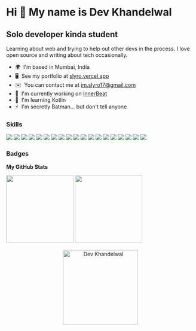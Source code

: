 # Hi 👋 My name is Dev Khandelwal

## Solo developer kinda student

Learning about web and trying to help out other devs in the process. I love open source and writing about tech occasionally.

- 🌍  I'm based in Mumbai, India
- 🖥️  See my portfolio at [slyro.vercel.app](http://slyro.vercel.app)
- ✉️  You can contact me at [im.slyro17@gmail.com](mailto:im.slyro17@gmail.com)
- 🚀  I'm currently working on [InnerBeat](http://innerbeat.vercel.app)
- 🧠  I'm learning Kotlin
- ⚡  I'm secretly Batman... but don't tell anyone

### Skills

<p>
   <img src="https://img.icons8.com/?size=48&id=108784&format=png" />
   <img src="https://img.icons8.com/?size=48&id=uJM6fQYqDaZK&format=png" />
   <img src="https://img.icons8.com/?size=48&id=13441&format=png" />
   <img src="https://img.icons8.com/?size=48&id=ZoxjA0jZDdFZ&format=png" />
   <img src="https://img.icons8.com/?size=48&id=20906&format=png" />
   <img src="https://img.icons8.com/?size=48&id=20909&format=png" />
   <img src="https://img.icons8.com/?size=48&id=21278&format=png" />
   <img src="https://img.icons8.com/?size=48&id=CIAZz2CYc6Kc&format=png" />
   <img src="https://img.icons8.com/?size=40&id=bzf0DqjXFHIW&format=png" />
   <img src="https://img.icons8.com/?size=48&id=yUdJlcKanVbh&format=png" />
   <img src="https://cdn4.iconfinder.com/data/icons/logos-and-brands/512/288_Sass_logo-48.png" />
   <img src="https://cdn.iconscout.com/icon/free/png-512/free-nodejs-1-226034.png?f=webp&w=40" />
   <img src="https://cdn.iconscout.com/icon/premium/png-512-thumb/svelte-9305893-7694092.png?f=webp&w=48" />
   <img src="https://cdn.iconscout.com/icon/free/png-512/free-firebase-3521427-2944871.png?f=webp&w=48" />
   <img src="https://cdn.iconscout.com/icon/free/png-512/free-visual-studio-code-3251603-2724650.png?f=webp&w=48" />
   <img src="https://cdn.iconscout.com/icon/free/png-512/free-android-studio-3251591-2724643.png?f=webp&w=48" />
   <img src="https://cdn.iconscout.com/icon/free/png-512/free-raspberrypi-3521665-2945109.png?f=webp&w=48" />
   <img src="https://cdn.iconscout.com/icon/free/png-512/free-blender-3521310-2944729.png?f=webp&w=48" />
   <img src="https://cdn.iconscout.com/icon/free/png-512/free-google-cloud-2038785-1721675.png?f=webp&w=48" />
</p>

### Badges

<b>My GitHub Stats</b>

<div>
   <img height="180em" src="https://github-readme-stats.vercel.app/api/top-langs/?username=khandelwaldev&theme=dark&hide_border=false&include_all_commits=false&count_private=false&layout=compact" /> 
   <img height="180em" src="https://github-profile-summary-cards.vercel.app/api/cards/profile-details?username=khandelwaldev&theme=github_dark" />
</div>

<br />

<div align="center">
   <img src="https://count.getloli.com/get/@khandelwaldev" alt="Dev Khandelwal" width="200" />
</div>
